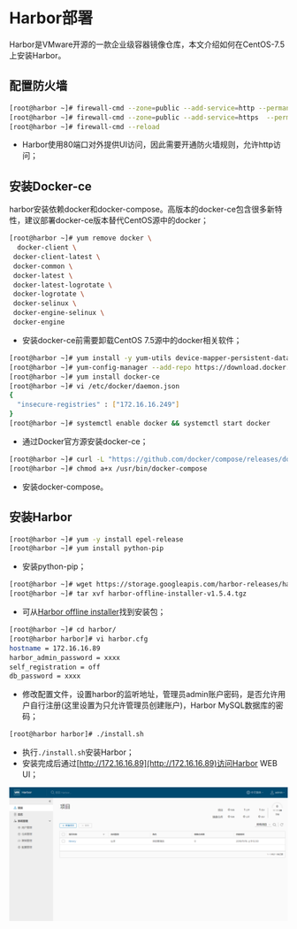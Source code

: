 # Harbor部署

Harbor是VMware开源的一款企业级容器镜像仓库，本文介绍如何在CentOS-7.5上安装Harbor。

## 配置防火墙

```bash
[root@harbor ~]# firewall-cmd --zone=public --add-service=http --permanent
[root@harbor ~]# firewall-cmd --zone=public --add-service=https  --permanent
[root@harbor ~]# firewall-cmd --reload
```

* Harbor使用80端口对外提供UI访问，因此需要开通防火墙规则，允许http访问；

## 安装Docker-ce

harbor安装依赖docker和docker-compose。高版本的docker-ce包含很多新特性，建议部署docker-ce版本替代CentOS源中的docker；

```bash
[root@harbor ~]# yum remove docker \
  docker-client \
 docker-client-latest \
 docker-common \
 docker-latest \
 docker-latest-logrotate \
 docker-logrotate \
 docker-selinux \
 docker-engine-selinux \
 docker-engine
```

* 安装docker-ce前需要卸载CentOS 7.5源中的docker相关软件；

```bash
[root@harbor ~]# yum install -y yum-utils device-mapper-persistent-data lvm2
[root@harbor ~]# yum-config-manager --add-repo https://download.docker.com/linux/centos/docker-ce.repo
[root@harbor ~]# yum install docker-ce
[root@harbor ~]# vi /etc/docker/daemon.json
{
  "insecure-registries" : ["172.16.16.249"]
}
[root@harbor ~]# systemctl enable docker && systemctl start docker
```

* 通过Docker官方源安装docker-ce；

```bash
[root@harbor ~]# curl -L "https://github.com/docker/compose/releases/download/1.23.1/docker-compose-$(uname -s)-$(uname -m)" -o /usr/bin/docker-compose
[root@harbor ~]# chmod a+x /usr/bin/docker-compose
```

* 安装docker-compose。

## 安装Harbor

```bash
[root@harbor ~]# yum -y install epel-release
[root@harbor ~]# yum install python-pip
```

* 安装python-pip；

```bash
[root@harbor ~]# wget https://storage.googleapis.com/harbor-releases/harbor-offline-installer-v1.5.4.tgz
[root@harbor ~]# tar xvf harbor-offline-installer-v1.5.4.tgz
```

* 可从[Harbor offline installer](https://github.com/goharbor/harbor/releases)找到安装包；

```bash
[root@harbor ~]# cd harbor/
[root@harbor harbor]# vi harbor.cfg
hostname = 172.16.16.89
harbor_admin_password = xxxx
self_registration = off
db_password = xxxx
```

* 修改配置文件，设置harbor的监听地址，管理员admin账户密码，是否允许用户自行注册(这里设置为只允许管理员创建账户)，Harbor MySQL数据库的密码；

```bash
[root@harbor harbor]# ./install.sh
```

* 执行`./install.sh`安装Harbor；
* 安装完成后通过[http://172.16.16.89](http://172.16.16.89)访问Harbor WEB UI；

![harbor-ui](./images/harbor-ui.png)